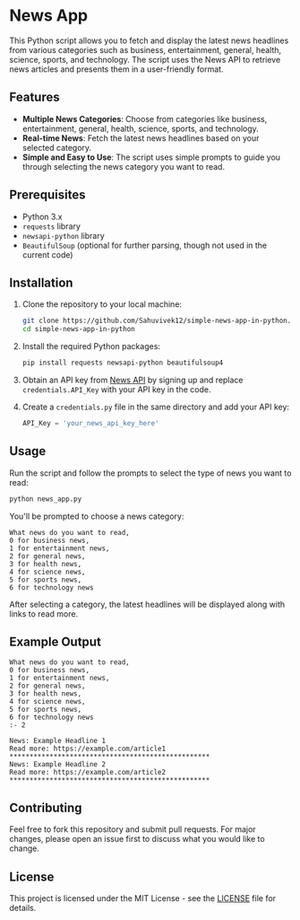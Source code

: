 # News App

This Python script allows you to fetch and display the latest news headlines from various categories such as business, entertainment, general, health, science, sports, and technology. The script uses the News API to retrieve news articles and presents them in a user-friendly format.

## Features

- **Multiple News Categories**: Choose from categories like business, entertainment, general, health, science, sports, and technology.
- **Real-time News**: Fetch the latest news headlines based on your selected category.
- **Simple and Easy to Use**: The script uses simple prompts to guide you through selecting the news category you want to read.

## Prerequisites

- Python 3.x
- `requests` library
- `newsapi-python` library
- `BeautifulSoup` (optional for further parsing, though not used in the current code)

## Installation

1. Clone the repository to your local machine:

   ```bash
   git clone https://github.com/Sahuvivek12/simple-news-app-in-python.git
   cd simple-news-app-in-python
   ```

2. Install the required Python packages:

   ```bash
   pip install requests newsapi-python beautifulsoup4
   ```

3. Obtain an API key from [News API](https://newsapi.org/) by signing up and replace `credentials.API_Key` with your API key in the code.

4. Create a `credentials.py` file in the same directory and add your API key:

   ```python
   API_Key = 'your_news_api_key_here'
   ```

## Usage

Run the script and follow the prompts to select the type of news you want to read:

```bash
python news_app.py
```

You'll be prompted to choose a news category:

```plaintext
What news do you want to read, 
0 for business news, 
1 for entertainment news, 
2 for general news, 
3 for health news, 
4 for science news, 
5 for sports news, 
6 for technology news
```

After selecting a category, the latest headlines will be displayed along with links to read more.

## Example Output

```plaintext
What news do you want to read, 
0 for business news, 
1 for entertainment news, 
2 for general news, 
3 for health news, 
4 for science news, 
5 for sports news, 
6 for technology news
:- 2

News: Example Headline 1
Read more: https://example.com/article1
**************************************************
News: Example Headline 2
Read more: https://example.com/article2
**************************************************
```

## Contributing

Feel free to fork this repository and submit pull requests. For major changes, please open an issue first to discuss what you would like to change.

## License

This project is licensed under the MIT License - see the [LICENSE](LICENSE) file for details.
